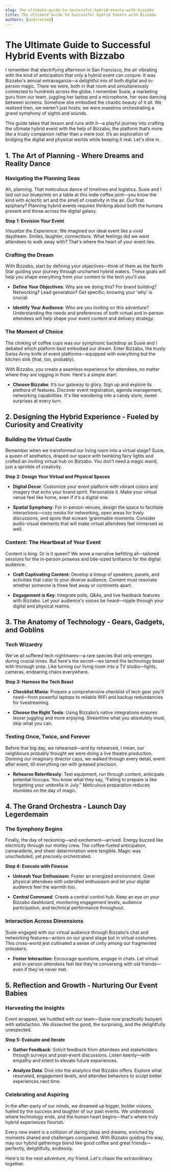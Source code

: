 ```yaml
---
slug: the-ultimate-guide-to-successful-hybrid-events-with-bizzabo
title: The Ultimate Guide to Successful Hybrid Events with Bizzabo
authors: [undirected]
---
```



# The Ultimate Guide to Successful Hybrid Events with Bizzabo

I remember that electrifying afternoon in San Francisco, the air vibrating with the kind of anticipation that only a hybrid event can conjure. It was Bizzabo's annual extravaganza—a delightful mix of both digital and in-person magic. There we were, both in that room and simultaneously connected to hundreds across the globe. I remember Susie, a marketing guru from our team, juggling her laptop and a microphone, her eyes dancing between screens. Somehow she embodied the chaotic beauty of it all. We realized then, we weren't just hosts; we were maestros orchestrating a grand symphony of sights and sounds. 

This guide takes that lesson and runs with it—a playful journey into crafting the ultimate hybrid event with the help of Bizzabo, the platform that’s more like a trusty companion rather than a mere tool. It’s an exploration of bridging the digital and physical worlds while keeping it real. Let's dive in.

## 1. The Art of Planning - Where Dreams and Reality Dance

### Navigating the Planning Seas

Ah, planning. That meticulous dance of timelines and logistics. Susie and I laid out our blueprints on a table at this indie coffee joint—you know the kind with eclectic art and the smell of creativity in the air. Our first epiphany? Planning hybrid events requires thinking about both the humans present and those across the digital galaxy.

**Step 1: Envision Your Event**

_Visualize the Experience_: We imagined our ideal event like a vivid daydream. Smiles, laughter, connections. What feelings did we want attendees to walk away with? That's where the heart of your event lies.

### Crafting the Dream

With Bizzabo, start by defining your objectives—think of them as the North Star guiding your journey through uncharted hybrid waters. These goals will help you shape everything from your content to the tech you'll use.

- **Define Your Objectives**: Why are we doing this? For brand building? Networking? Lead generation? Get specific; knowing your ‘why’ is crucial.
  
- **Identify Your Audience**: Who are you inviting on this adventure? Understanding the needs and preferences of both virtual and in-person attendees will help shape your event content and delivery strategy.

### The Moment of Choice

The clinking of coffee cups was our symphonic backdrop as Susie and I debated which platform best embodied our dream. Enter Bizzabo, the trusty Swiss Army knife of event platforms—equipped with everything but the kitchen sink (that, too, probably). 

With Bizzabo, you create a seamless experience for attendees, no matter where they are logging in from. Here's a simple start:

- **Choose Bizzabo**: It’s our gateway to glory. Sign up and explore its plethora of features. Discover event registration, agenda management, networking capabilities. It's like wandering into a candy store, sweet surprises at every turn.

## 2. Designing the Hybrid Experience - Fueled by Curiosity and Creativity

### Building the Virtual Castle

Remember when we transformed our living room into a virtual stage? Susie, a queen of aesthetics, draped our space with twinkling fairy lights and crafted an inviting virtual hub on Bizzabo. You don’t need a magic wand, just a sprinkle of creativity.

**Step 2: Design Your Virtual and Physical Spaces**

- **Digital Decor**: Customize your event platform with vibrant colors and imagery that echo your brand spirit. Personalize it. Make your virtual venue feel like home, even if it's a digital one.

- **Spatial Symphony**: For in-person venues, design the space to facilitate interactions—cozy nooks for networking, open areas for lively discussions, and spots that scream ‘grammable moments. Consider audio-visual elements that will make virtual attendees feel immersed as well.

### Content: The Heartbeat of Your Event

Content is king. Or is it queen? We wove a narrative befitting all—tailored sessions for the in-person prowess and bite-sized brilliance for the digital audience. 

- **Craft Captivating Content**: Develop a lineup of speakers, panels, and activities that cater to your diverse audience. Content must resonate whether someone is three feet away or continents apart.

- **Engagement is Key**: Integrate polls, Q&As, and live feedback features with Bizzabo. Let your audience's voices be heard—ripple through your digital and physical realms.

## 3. The Anatomy of Technology - Gears, Gadgets, and Goblins

### Tech Wizardry

We've all suffered tech nightmares—a rare species that only emerges during crucial times. But here's the secret—we tamed the technology beast with thorough prep. Like turning our living room into a TV studio—lights, cameras, endearing chaos everywhere.

**Step 3: Harness the Tech Beast**

- **Checklist Mania**: Prepare a comprehensive checklist of tech gear you'll need—from powerful laptops to reliable WiFi and backup redundancies for livestreaming.
  
- **Choose the Right Tools**: Using Bizzabo’s native integrations ensures lesser juggling and more enjoying. Streamline what you absolutely must, skip what you can.

### Testing Once, Twice, and Forever

Before that big day, we rehearsed—and by rehearsed, I mean, our neighbours probably thought we were doing a live theatre production. Donning our imaginary director caps, we walked through every detail, event after event, till everything ran with greased precision.

- **Rehearse Relentlessly**: Test equipment, run through content, anticipate potential hiccups. You know what they say, “Failing to prepare is like forgetting your umbrella in July.” Meticulous preparation reduces stumbles on the day of magic.

## 4. The Grand Orchestra - Launch Day Legerdemain

### The Symphony Begins

Finally, the day of reckoning—and excitement—arrived. Energy buzzed like electricity through our motley crew. The coffee-fueled anticipation, camaraderie, and sheer determination were tangible. Magic was unscheduled, yet precisely orchestrated.

**Step 4: Execute with Finesse**

- **Unleash Your Enthusiasm**: Foster an energized environment. Greet physical attendees with unbridled enthusiasm and let your digital audience feel the warmth too.

- **Central Command**: Create a central control hub. Keep an eye on your Bizzabo dashboard, monitoring engagement levels, audience participation, and technical performance throughout.

### Interaction Across Dimensions

Susie engaged with our virtual audience through Bizzabo’s chat and networking features—actors on our grand stage but in virtual costumes. This cross-world jest cultivated a sense of unity among our fragmented onlookers.

- **Foster Interaction**: Encourage questions, engage in chats. Let virtual and in-person attendees feel like they’re conversing with old friends—even if they’ve never met.

## 5. Reflection and Growth - Nurturing Our Event Babies

### Harvesting the Insights

Event wrapped, we huddled with our team—Susie now practically buoyant with satisfaction. We dissected the good, the surprising, and the delightfully unexpected.

**Step 5: Evaluate and Iterate**

- **Gather Feedback**: Solicit feedback from attendees and stakeholders through surveys and post-event discussions. Listen keenly—with empathy and intent to elevate future experiences.

- **Analyze Data**: Dive into the analytics that Bizzabo offers. Explore what resonated, engagement levels, and attendee behaviors to sculpt better experiences next time.

### Celebrating and Aspiring

In the after-party of our minds, we dreamed up bigger, bolder visions, fueled by the success and laughter of our past events. We understood where technology ends, and the human heart begins—that's where truly hybrid experiences flourish.

Every new event is a collision of daring ideas and dreams, enriched by moments shared and challenges conquered. With Bizzabo guiding the way, may our hybrid gatherings blend like good coffee and great friends—perfectly, delightfully, endlessly.

Here's to the next adventure, my friend. Let's chase the extraordinary together.